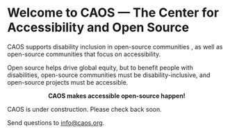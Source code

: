 # Welcome to CAOS — The Center for Accessibility and Open Source

CAOS supports     disability inclusion in  open-source communities , as well as  open-source communities that focus on accessibility.  

Open source  helps drive  global equity, but   to benefit people with disabilities,  open-source communities  must be disability-inclusive, and open-source projects must be accessible. 

<center><b>CAOS makes accessible open-source happen!</b></center>


CAOS   is under construction. Please check back soon.

Send questions   to  info@caos.org.
